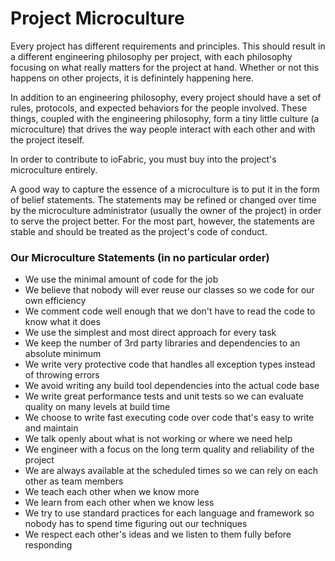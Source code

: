 # Project Microculture

Every project has different requirements and principles. This should result in a different engineering philosophy per project, with each philosophy focusing on what really matters for the project at hand. Whether or not this happens on other projects, it is definintely happening here.

In addition to an engineering philosophy, every project should have a set of rules, protocols, and expected behaviors for the people involved. These things, coupled with the engineering philosophy, form a tiny little culture (a microculture) that drives the way people interact with each other and with the project iteself.

In order to contribute to ioFabric, you must buy into the project's microculture entirely.

A good way to capture the essence of a microculture is to put it in the form of belief statements. The statements may be refined or changed over time by the microculture administrator (usually the owner of the project) in order to serve the project better. For the most part, however, the statements are stable and should be treated as the project's code of conduct.

### Our Microculture Statements (in no particular order)

* We use the minimal amount of code for the job
* We believe that nobody will ever reuse our classes so we code for our own efficiency
* We comment code well enough that we don't have to read the code to know what it does
* We use the simplest and most direct approach for every task
* We keep the number of 3rd party libraries and dependencies to an absolute minimum
* We write very protective code that handles all exception types instead of throwing errors
* We avoid writing any build tool dependencies into the actual code base
* We write great performance tests and unit tests so we can evaluate quality on many levels at build time
* We choose to write fast executing code over code that's easy to write and maintain
* We talk openly about what is not working or where we need help
* We engineer with a focus on the long term quality and reliability of the project
* We are always available at the scheduled times so we can rely on each other as team members
* We teach each other when we know more
* We learn from each other when we know less
* We try to use standard practices for each language and framework so nobody has to spend time figuring out our techniques
* We respect each other's ideas and we listen to them fully before responding
